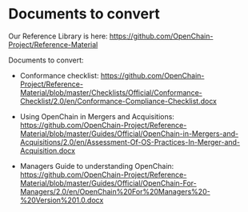 # Documents to convert
Our Reference Library is here:
<https://github.com/OpenChain-Project/Reference-Material>

Documents to convert:

* Conformance checklist:
<https://github.com/OpenChain-Project/Reference-Material/blob/master/Checklists/Official/Conformance-Checklist/2.0/en/Conformance-Compliance-Checklist.docx>

* Using OpenChain in Mergers and Acquisitions:
<https://github.com/OpenChain-Project/Reference-Material/blob/master/Guides/Official/OpenChain-in-Mergers-and-Acquisitions/2.0/en/Assessment-Of-OS-Practices-In-Merger-and-Acquisition.docx>

* Managers Guide to understanding OpenChain:
<https://github.com/OpenChain-Project/Reference-Material/blob/master/Guides/Official/OpenChain-For-Managers/2.0/en/OpenChain%20For%20Managers%20-%20Version%201.0.docx> 

